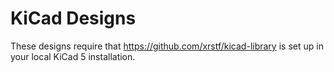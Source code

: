 # KiCad Designs

These designs require that https://github.com/xrstf/kicad-library is set up in your
local KiCad 5 installation.
